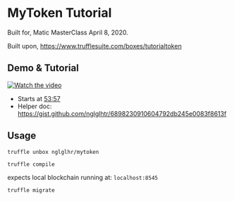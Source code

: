 # MyToken Tutorial

Built for, Matic MasterClass April 8, 2020. 

Built upon, https://www.trufflesuite.com/boxes/tutorialtoken

## Demo & Tutorial

[![Watch the video](https://img.youtube.com/vi/QAO7YxF7hSk/3.jpg)](https://youtu.be/QAO7YxF7hSk)

- Starts at [53:57](https://youtu.be/QAO7YxF7hSk?list=PLslsfan1R_z3-nrXn1rgWOR2TFtUe2ptl&t=3217)
- Helper doc: https://gist.github.com/nglglhtr/6898230910604792db245e0083f8613f

## Usage

```
truffle unbox nglglhr/mytoken
```

```
truffle compile
```

expects local blockchain running at: `localhost:8545`
```
truffle migrate
```
